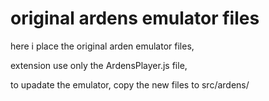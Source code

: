 # original ardens emulator files

here i place the original arden emulator files,

extension use only the ArdensPlayer.js file,

to upadate the emulator, copy the new files to src/ardens/